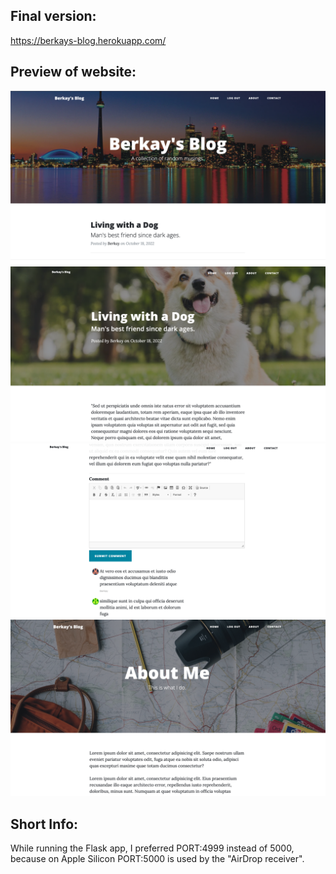 ## Final version:
https://berkays-blog.herokuapp.com/

## Preview of website:
![img.png](img.png)
![img_1.png](img_1.png)
![img_2.png](img_2.png)
![img_3.png](img_3.png)

## Short Info:

While running the Flask app, I preferred PORT:4999 instead of 5000,  
because on Apple Silicon PORT:5000 is used by the "AirDrop receiver".
